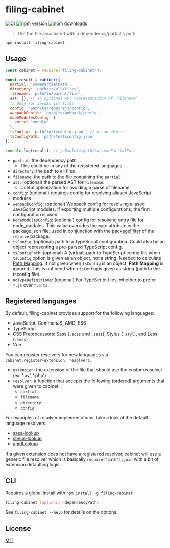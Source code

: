 # filing-cabinet

[![CI](https://img.shields.io/github/actions/workflow/status/dependents/node-filing-cabinet/ci.yml?branch=main&label=CI&logo=github)](https://github.com/dependents/node-filing-cabinet/actions/workflows/ci.yml?query=branch%3Amain)
[![npm version](https://img.shields.io/npm/v/filing-cabinet?logo=npm&logoColor=fff)](https://www.npmjs.com/package/filing-cabinet)
[![npm downloads](https://img.shields.io/npm/dm/filing-cabinet)](https://www.npmjs.com/package/filing-cabinet)

> Get the file associated with a dependency/partial's path

```sh
npm install filing-cabinet
```

## Usage

```js
const cabinet = require('filing-cabinet');

const result = cabinet({
  partial: 'somePartialPath',
  directory: 'path/to/all/files',
  filename: 'path/to/parent/file',
  ast: {}, // an optional AST representation of `filename`
  // Only for JavaScript files
  config: 'path/to/requirejs/config',
  webpackConfig: 'path/to/webpack/config',
  nodeModulesConfig: {
    entry: 'module'
  },
  tsConfig: 'path/to/tsconfig.json', // or an object
  tsConfigPath: 'path/to/tsconfig.json'
});

console.log(result); // /absolute/path/to/somePartialPath
```

* `partial`: the dependency path
  * This could be in any of the registered languages
* `directory`: the path to all files
* `filename`: the path to the file containing the `partial`
* `ast`: (optional) the parsed AST for `filename`.
  * Useful optimization for avoiding a parse of filename
* `config`: (optional) requirejs config for resolving aliased JavaScript modules
* `webpackConfig`: (optional) Webpack config for resolving aliased JavaScript modules. If exporting multiple configurations, the first configuration is used.
* `nodeModulesConfig`: (optional) config for resolving entry file for node_modules. This value overrides the `main` attribute in the package.json file; used in conjunction with the [packageFilter](https://github.com/browserify/resolve#resolveid-opts-cb) of the `resolve` package.
* `tsConfig`: (optional) path to a TypeScript configuration. Could also be an object representing a pre-parsed TypeScript config.
* `tsConfigPath`: (optional) A (virtual) path to TypeScript config file when `tsConfig` option is given as an object, not a string. Needed to calculate [Path Mapping](https://www.typescriptlang.org/docs/handbook/module-resolution.html#path-mapping). If not given when `tsConfig` is an object, **Path Mapping** is ignored. This is not need when `tsConfig` is given as string (path to the tsconfig file).
* `noTypeDefinitions`: (optional) For TypeScript files, whether to prefer `*.js` over `*.d.ts`.

## Registered languages

By default, filing-cabinet provides support for the following languages:

* JavaScript: CommonJS, AMD, ES6
* TypeScript
* CSS Preprocessors: Sass (`.scss` and `.sass`), Stylus (`.styl`), and Less (`.less`)
* Vue

You can register resolvers for new languages via `cabinet.register(extension, resolver)`.

* `extension`: the extension of the file that should use the custom resolver (ex: '.py', '.php')
* `resolver`: a function that accepts the following (ordered) arguments that were given to cabinet:
  * `partial`
  * `filename`
  * `directory`
  * `config`

For examples of resolver implementations, take a look at the default language resolvers:

* [sass-lookup](https://github.com/dependents/node-sass-lookup)
* [stylus-lookup](https://github.com/dependents/node-stylus-lookup)
* [amdLookup](https://github.com/dependents/node-module-lookup-amd)

If a given extension does not have a registered resolver, cabinet will use
a generic file resolver which is basically `require('path').join` with a bit of extension defaulting logic.

## CLI

Requires a global install with `npm install -g filing-cabinet`

```sh
filing-cabinet [options] <dependencyPath>
```

See `filing-cabinet --help` for details on the options.

## License

[MIT](LICENSE)
